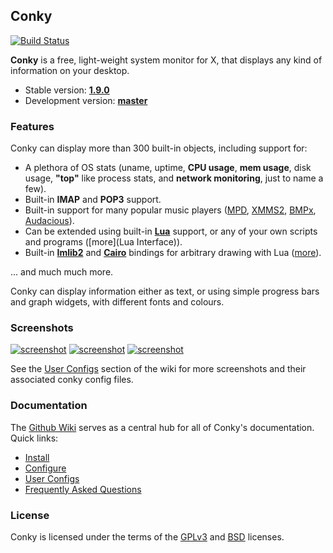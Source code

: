 ## Conky

[![Build Status](https://travis-ci.org/gvalkov/conky.png)](https://travis-ci.org/gvalkov/conky)

**Conky** is a free, light-weight system monitor for X, that displays
any kind of information on your desktop.

- Stable version: [**1.9.0**][stable-src]
- Development version: [**master**][devel-src]


### Features

Conky can display more than 300 built-in objects, including support for:

 * A plethora of OS stats (uname, uptime, **CPU usage**, **mem
   usage**, disk usage, **"top"** like process stats, and **network
   monitoring**, just to name a few).
 * Built-in **IMAP** and **POP3** support.
 * Built-in support for many popular music players ([MPD][],
   [XMMS2][], [BMPx][], [Audacious][]).
 * Can be extended using built-in [**Lua**](lua) support, or any of your
   own scripts and programs ([more](Lua Interface)).
 * Built-in [**Imlib2**][Imlib2] and [**Cairo**][cairo] bindings for arbitrary drawing
   with Lua ([more](wiki/Lua-Interface)).

... and much much more.

Conky can display information either as text, or using simple progress
bars and graph widgets, with different fonts and colours.


### Screenshots

[![screenshot](conky/wiki/configs/brenden/screenshot-thumb.png)](conky/wiki/configs/brenden/screenshot.png)
[![screenshot](conky/wiki/configs/ke49/screenshot-thumb.png)](conky/wiki/configs/ke49/screenshot.png)
[![screenshot](conky/wiki/configs/jc/screenshot-thumb.png)](conky/wiki/configs/jc/screenshot.png)

See the [User Configs](conky/wiki/User-Configs) section of the wiki for more
screenshots and their associated conky config files.


### Documentation

The [Github Wiki](conky/wiki) serves as a central hub for all of
Conky's documentation. Quick links:

* [Install](conky/wiki/Installation)
* [Configure](conky/wiki/Configure)
* [User Configs](conky/wiki/User-Configs)
* [Frequently Asked Questions](conky/wiki/Frequently-Asked-Questions)


### License

Conky is licensed under the terms of the [GPLv3](conky/blob/master/LICENSE.GPL) and
[BSD](conky/blob/master/LICENSE.BSD) licenses.


[MPD]: http://musicpd.org/
[XMMS2]: http://wiki.xmms2.xmms.se/index.php/Main_Page
[BMPx]: http://bmpx.backtrace.info/site/BMPx_Homepage
[Audacious]: http://audacious-media-player.org/
[luawiki]: http://en.wikipedia.org/wiki/Lua_%28programming_language%29
[stable-src]: https://github.com/gvalkov/conky/archive/1.9.0.tar.gz
[devel-src]: https://github.com/gvalkov/conky/archive/master.tar.gz
[wiki]: https://github.com/gvalkov/conky/wiki
[lists]: http://sourceforge.net/mail/?group_id=143975
[ircconky]: irc://irc.freenode.net/conky
[Imlib2]: http://docs.enlightenment.org/api/imlib2/html/
[cairo]: http://www.cairographics.org/

